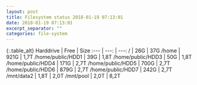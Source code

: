 ```yaml
---
layout: post
title: Filesystem status 2018-01-19 07:13:01
date: 2018-01-19 07:13:01
excerpt_separator: ""
categories: file-system
---
```

{:.table_alt}
Harddrive | Free | Size
:--- | ---: | ---:
/ | 26G | 37G
/home | 921G | 1,7T
/home/public/HDD1 | 39G | 1,8T
/home/public/HDD3 | 50G | 1,8T
/home/public/HDD4 | 171G | 2,7T
/home/public/HDD5 | 700G | 2,7T
/home/public/HDD6 | 879G | 2,7T
/home/public/HDD7 | 242G | 2,7T
/mnt/data2 | 1,8T | 2,0T
/mnt/pool | 2,0T | 8,2T
